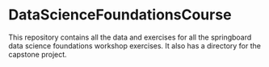 # DataScienceFoundationsCourse
This repository contains all the data and exercises for all the springboard data science foundations workshop exercises. It also has a directory for the capstone project.
